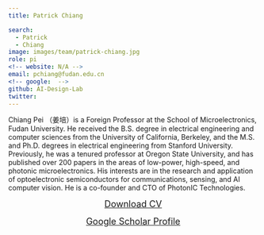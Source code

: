 ```yaml
---
title: Patrick Chiang

search:
  - Patrick
  - Chiang
image: images/team/patrick-chiang.jpg
role: pi
<!-- website: N/A -->
email: pchiang@fudan.edu.cn
<!-- google:  -->
github: AI-Design-Lab
twitter: 
---
```


Chiang Pei （姜培）is a Foreign Professor at the School of Microelectronics, Fudan University.  He received the B.S. degree in electrical engineering and computer sciences from the University of California, Berkeley, and the M.S. and Ph.D. degrees in electrical engineering from Stanford University.  Previously, he was a tenured professor at Oregon State University, and has published over 200 papers in the areas of low-power, high-speed, and photonic microelectronics. 
His interests are in the research and application of optoelectronic semiconductors for communications, sensing, and AI computer vision.  He is a co-founder and CTO of PhotonIC Technologies.
<center><a target="_blank" style="font-size: 18px" href="https://drive.google.com/file/d/1eys3mltt6Iah_SZmIrWjtZvLEsThefA-/view?usp=drive_link">Download CV</a></center>
<p></p>
<center><a target="_blank" style="font-size: 18px" href="https://scholar.google.com/citations?hl=zh-CN&user=4nYbZ0YAAAAJ">Google Scholar Profile</a></center>

